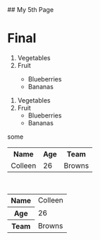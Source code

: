 
<html lang = "en">
<head>
<meta charset = "UTF-8">
## My 5th Page
<link rel="icon" type="image/png" href="logo.png">

</head>
<body>
	<h1>Final</h1>

<ol>		
    <li>Vegetables</li>	
    <li>Fruit</li>
    <ul>				
       <li>Blueberries</li>
       <li>Bananas</li>
    </ul>
</ol>

<ol>		
    <li>Vegetables</li>	
    <li>Fruit
       <ul>				
          <li>Blueberries</li>
	  <li>Bananas</li>
       </ul>
    </li>
</ol>

<table>
	<thead>some</thead>
  <tr><th>Name</th><th>Age</th><th>Team</th></tr>
  <tr><td>Colleen</td><td>26</td><td>Browns</td></tr>
</table>

<br>

<table>
  <tr><th>Name</th><td>Colleen</td></tr>
  <tr><th>Age</th><td>26</td></tr>
  <tr><th>Team</th><td>Browns</td></tr>
</table>

<a href="https://twitter.com/" aria-label="Twitter"><i class="fab fa-twitter" ></i></a>

	
</body>
</html>
